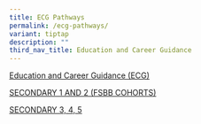 ```yaml
---
title: ECG Pathways
permalink: /ecg-pathways/
variant: tiptap
description: ""
third_nav_title: Education and Career Guidance
---
```

<p><a href="/student-development/education-and-career-guidance-ecg/" rel="noopener nofollow" target="_blank">Education and Career Guidance (ECG)</a>
</p>
<p><a href="/ecg-s1-and-s2/" rel="noopener nofollow" target="_blank">SECONDARY 1 AND 2 (FSBB COHORTS)</a>
</p>
<p><a href="/ecg-s3-4-5/" rel="noopener nofollow" target="_blank">SECONDARY 3, 4, 5</a>
</p>